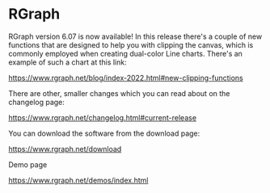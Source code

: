 # RGraph

RGraph version 6.07 is now available! In this release
there's a couple of new functions that are designed to help you with clipping the canvas, which is commonly employed when creating dual-color Line charts. There's an example of such a chart at this link:

https://www.rgraph.net/blog/index-2022.html#new-clipping-functions

There are other, smaller changes which you can read about on the changelog page:

https://www.rgraph.net/changelog.html#current-release

You can download the software from the download page:

https://www.rgraph.net/download

Demo page

https://www.rgraph.net/demos/index.html
